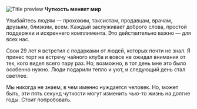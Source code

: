 ![Title preview](https://popelenkow.github.io/lyon-blog-assets/GiFk5.webp)
**Чуткость меняет мир**

Улыбайтесь людям — прохожим, таксистам, продавцам, врачам, друзьям, близким, всем. Каждый заслуживает доброго слова, простой поддержки и искреннего комплимента. Это действительно важно — для всех нас.

Свои 29 лет я встретил с подарками от людей, которых почти не знал. Я принес торт на встречу чайного клуба и вовсе не ожидал внимания от тех, кого видел всего пару раз. Но, возможно, в тот день мне это было особенно нужно. Люди подарили тепло и уют, и следующий день стал светлее.

Мы никогда не знаем, в чем именно нуждается человек. Но, может быть, эти пять секунд чуткости могут изменить чью-то жизнь на долгие годы. Стоит попробовать.
